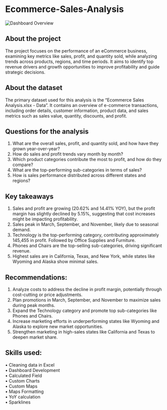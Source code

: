 # Ecommerce-Sales-Analysis
![Dashboard Overview]([img/ecom.jpg](https://github.com/KCMcafe15/Ecommerce-Sales-Analysis/blob/1cb69dab45fc63999453c2c52240db3da777a421/img/ecom.JPG))

## About the project

The project focuses on the performance of an eCommerce business, examining key metrics like sales, profit, and quantity sold, while analyzing trends across products, regions, and time periods. It aims to identify top revenue drivers and growth opportunities to improve profitability and guide strategic decisions.

## About the dataset

The primary dataset used for this analysis is the “Ecommerce Sales Analysis.xlsx - Data”. It contains an overview of e-commerce transactions, including order details, customer information, product data, and sales metrics such as sales value, quantity, discounts, and profit. 

## Questions for the analysis
1. What are the overall sales, profit, and quantity sold, and how have they grown year-over-year?
2. How do sales and profit trends vary month by month?
3. Which product categories contribute the most to profit, and how do they compare?
4. What are the top-performing sub-categories in terms of sales?
4. How is sales performance distributed across different states and regions?

## Key takeaways
1. Sales and profit are growing (20.62% and 14.41% YOY), but the profit margin has slightly declined by 5.15%, suggesting that cost increases might be impacting profitability.
2. Sales peak in March, September, and November, likely due to seasonal demand.
3. Technology is the top-performing category, contributing approximately 145,455 in profit. Followed by Office Supplies and Furniture.
4. Phones and Chairs are the top-selling sub-categories, driving significant revenue.
5. Highest sales are in California, Texas, and New York, while states like Wyoming and Alaska show minimal sales.

## Recommendations:
1. Analyze costs to address the decline in profit margin, potentially through cost-cutting or price adjustments.
2. Plan promotions in March, September, and November to maximize sales during peak months.
3. Expand the Technology category and promote top sub-categories like Phones and Chairs.
4. Increase marketing efforts in underperforming states like Wyoming and Alaska to explore new market opportunities.
5. Strengthen marketing in high-sales states like California and Texas to deepen market share.

## Skills used: 
•	Cleaning data in Excel <br>
•	Dashboard Development <br>
•	Calculated Field <br>
•	Custom Charts <br>
•	Custom Maps <br>
•	Maps Formatting <br>
•	YoY calculation <br>
•	Sparklines
